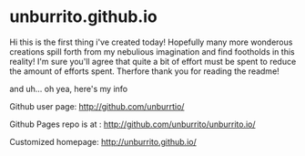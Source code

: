 unburrito.github.io
===================
Hi this is the first thing i've created today!
Hopefully many more wonderous creations spill forth from my nebulious imagination and find footholds in this reality!
I'm sure you'll agree that quite a bit of effort must be spent to reduce the amount of efforts spent.
Therfore thank you for reading the readme!

and uh... oh yea, here's my info

Github user page:
http://github.com/unburrtio/

Github Pages repo is at :
http://github.com/unburrito/unburrito.io/

Customized homepage:
http://unburrito.github.io/
